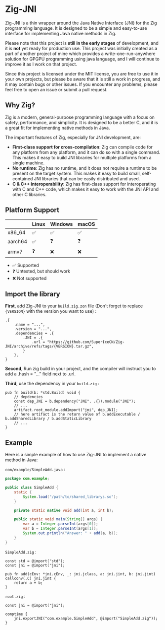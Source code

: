 # Zig-JNI

Zig-JNI is a thin wrapper around the Java Native Interface (JNI) for the Zig programming language. It is designed to be a simple and easy-to-use interface for implementing Java native methods in Zig.

Please note that this project is **still in the early stages** of development, and it is **not** yet ready for production use. This project was initially created as a part of another project of mine which provides a write-one-run-anywhere solution for GPGPU programming using java language, and I will continue to improve it as I work on that project.

Since this project is licensed under the MIT license, you are free to use it in your own projects, but please be aware that it is still a work in progress, and it may contain bugs or other issues. If you encounter any problems, please feel free to open an issue or submit a pull request.

## Why Zig?

Zig is a modern, general-purpose programming language with a focus on safety, performance, and simplicity. It is designed to be a better C, and it is a great fit for implementing native methods in Java.  

The important features of Zig, especially for JNI development, are:

- **First-class support for cross-compilation**: Zig can compile code for any platform from any platform, and it can do so with a single command. This makes it easy to build JNI libraries for multiple platforms from a single machine.
- **No runtime**: Zig has no runtime, and it does not require a runtime to be present on the target system. This makes it easy to build small, self-contained JNI libraries that can be easily distributed and used.
- **C & C++ interoperability**: Zig has first-class support for interoperating with C and C++ code, which makes it easy to work with the JNI API and other C libraries.

## Platform Support

| | Linux | Windows | macOS |
| --- | --- | --- | --- |
| x86_64 | ✅ | ✅ | ✅ |
| aarch64 | ✅ | ❓ | ❓ |
| armv7 | ❓ | ❌ | ❌ |

- ✅ Supported
- ❓ Untested, but should work
- ❌ Not supported

## Import the library

**First**, add Zig-JNI to your `build.zig.zon` file (Don't forget to replace `{VERSION}` with the version you want to use) :  

```zon
.{
    .name = "...",
    .version = "...",
    .dependencies = .{
        .JNI = .{
            .url = "https://github.com/SuperIceCN/Zig-JNI/archive/refs/tags/{VERSION}.tar.gz",
        }
    },
}
```

**Second**, Run zig build in your project, and the compiler will instruct you to add a .hash = "..." field next to .url.

**Third**, use the dependency in your `build.zig` :

```zig
pub fn build(b: *std.Build) void {
    // depdencies
    const dep_JNI = b.dependency("JNI", .{}).module("JNI");
    // ...
    artifact.root_module.addImport("jni", dep_JNI); 
    // here artifact is the return value of b.addExecutable / b.addSharedLibrary / b.addStaticLibrary
    // ...
}
```

## Example

Here is a simple example of how to use Zig-JNI to implement a native method in Java:

`com/example/SimpleAdd.java` :  

```java
package com.example;

public class SimpleAdd {
    static {
        System.load("/path/to/shared_librarys.so");
    }

    private static native void add(int a, int b);

    public static void main(String[] args) {
        var a = Integer.parseInt(args[0]);
        var b = Integer.parseInt(args[1]);
        System.out.println("Answer: " + add(a, b));
    }
}
```

`SimpleAdd.zig` :  

```zig
const std = @import("std");
const jni = @import("jni");

pub fn add(cEnv: *jni.cEnv, _: jni.jclass, a: jni.jint, b: jni.jint) callconv(.C) jni.jint {
    return a + b;
}
```

`root.zig` :  

```zig
const jni = @import("jni");

comptime {
    jni.exportJNI("com.example.SimpleAdd", @import("SimpleAdd.zig"));
}
```